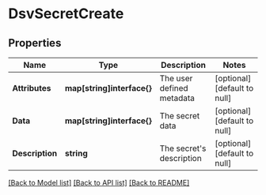 # DsvSecretCreate

## Properties
Name | Type | Description | Notes
------------ | ------------- | ------------- | -------------
**Attributes** | **map[string]interface{}** | The user defined metadata | [optional] [default to null]
**Data** | **map[string]interface{}** | The secret data | [optional] [default to null]
**Description** | **string** | The secret&#39;s description | [optional] [default to null]

[[Back to Model list]](../README.md#documentation-for-models) [[Back to API list]](../README.md#documentation-for-api-endpoints) [[Back to README]](../README.md)


